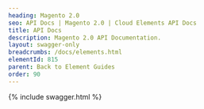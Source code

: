 ```yaml
---
heading: Magento 2.0
seo: API Docs | Magento 2.0 | Cloud Elements API Docs
title: API Docs
description: Magento 2.0 API Documentation.
layout: swagger-only
breadcrumbs: /docs/elements.html
elementId: 815
parent: Back to Element Guides
order: 90
---
```


{% include swagger.html %}
